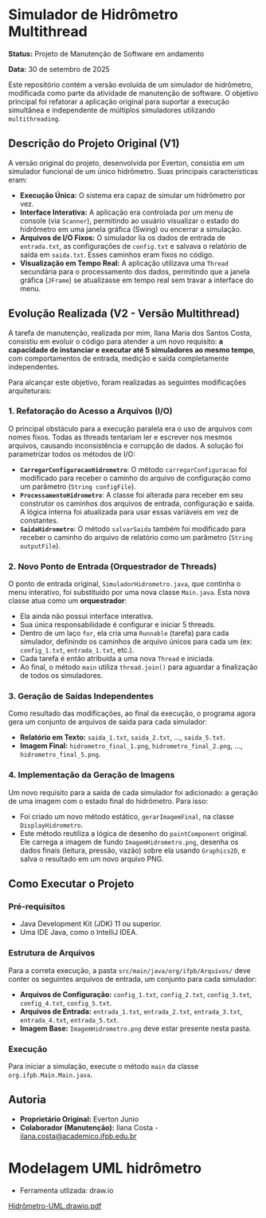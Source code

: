 # **Simulador de Hidrômetro Multithread**

**Status:** Projeto de Manutenção de Software em andamento

**Data:** 30 de setembro de 2025

Este repositório contém a versão evoluída de um simulador de hidrômetro, modificada como parte da atividade de manutenção de software. O objetivo principal foi refatorar a aplicação original para suportar a execução simultânea e independente de múltiplos simuladores utilizando `multithreading`.

## **Descrição do Projeto Original (V1)**

A versão original do projeto, desenvolvida por Everton, consistia em um simulador funcional de um único hidrômetro. Suas principais características eram:

* **Execução Única:** O sistema era capaz de simular um hidrômetro por vez.
* **Interface Interativa:** A aplicação era controlada por um menu de console (via `Scanner`), permitindo ao usuário visualizar o estado do hidrômetro em uma janela gráfica (Swing) ou encerrar a simulação.
* **Arquivos de I/O Fixos:** O simulador lia os dados de entrada de `entrada.txt`, as configurações de `config.txt` e salvava o relatório de saída em `saida.txt`. Esses caminhos eram fixos no código.
* **Visualização em Tempo Real:** A aplicação utilizava uma `Thread` secundária para o processamento dos dados, permitindo que a janela gráfica (`JFrame`) se atualizasse em tempo real sem travar a interface do menu.

## **Evolução Realizada (V2 - Versão Multithread)**

A tarefa de manutenção, realizada por mim, Ilana Maria dos Santos Costa, consistiu em evoluir o código para atender a um novo requisito: **a capacidade de instanciar e executar até 5 simuladores ao mesmo tempo**, com comportamentos de entrada, medição e saída completamente independentes.

Para alcançar este objetivo, foram realizadas as seguintes modificações arquiteturais:

### **1. Refatoração do Acesso a Arquivos (I/O)**

O principal obstáculo para a execução paralela era o uso de arquivos com nomes fixos. Todas as threads tentariam ler e escrever nos mesmos arquivos, causando inconsistência e corrupção de dados. A solução foi parametrizar todos os métodos de I/O:

* **`CarregarConfiguracaoHidrometro`**: O método `carregarConfiguracao` foi modificado para receber o caminho do arquivo de configuração como um parâmetro (`String configFile`).
* **`ProcessamentoHidrometro`**: A classe foi alterada para receber em seu construtor os caminhos dos arquivos de entrada, configuração e saída. A lógica interna foi atualizada para usar essas variáveis em vez de constantes.
* **`SaidaHidrometro`**: O método `salvarSaida` também foi modificado para receber o caminho do arquivo de relatório como um parâmetro (`String outputFile`).

### **2. Novo Ponto de Entrada (Orquestrador de Threads)**

O ponto de entrada original, `SimuladorHidrometro.java`, que continha o menu interativo, foi substituído por uma nova classe `Main.java`. Esta nova classe atua como um **orquestrador**:

* Ela ainda não possui interface interativa.
* Sua única responsabilidade é configurar e iniciar 5 threads.
* Dentro de um laço `for`, ela cria uma `Runnable` (tarefa) para cada simulador, definindo os caminhos de arquivo únicos para cada um (ex: `config_1.txt`, `entrada_1.txt`, etc.).
* Cada tarefa é então atribuída a uma nova `Thread` e iniciada.
* Ao final, o método `main` utiliza `thread.join()` para aguardar a finalização de todos os simuladores.

### **3. Geração de Saídas Independentes**

Como resultado das modificações, ao final da execução, o programa agora gera um conjunto de arquivos de saída para cada simulador:

* **Relatório em Texto:** `saida_1.txt`, `saida_2.txt`, ..., `saida_5.txt`.
* **Imagem Final:** `hidrometro_final_1.png`, `hidrometro_final_2.png`, ..., `hidrometro_final_5.png`.

### **4. Implementação da Geração de Imagens**

Um novo requisito para a saída de cada simulador foi adicionado: a geração de uma imagem com o estado final do hidrômetro. Para isso:

* Foi criado um novo método estático, `gerarImagemFinal`, na classe `DisplayHidrometro`.
* Este método reutiliza a lógica de desenho do `paintComponent` original. Ele carrega a imagem de fundo `ImagemHidrometro.png`, desenha os dados finais (leitura, pressão, vazão) sobre ela usando `Graphics2D`, e salva o resultado em um novo arquivo PNG.

## **Como Executar o Projeto**

### **Pré-requisitos**

* Java Development Kit (JDK) 11 ou superior.
* Uma IDE Java, como o IntelliJ IDEA.

### **Estrutura de Arquivos**

Para a correta execução, a pasta `src/main/java/org/ifpb/Arquivos/` deve conter os seguintes arquivos de entrada, um conjunto para cada simulador:

* **Arquivos de Configuração:** `config_1.txt`, `config_2.txt`, `config_3.txt`, `config_4.txt`, `config_5.txt`.
* **Arquivos de Entrada:** `entrada_1.txt`, `entrada_2.txt`, `entrada_3.txt`, `entrada_4.txt`, `entrada_5.txt`.
* **Imagem Base:** `ImagemHidrometro.png` deve estar presente nesta pasta.

### **Execução**

Para iniciar a simulação, execute o método `main` da classe `org.ifpb.Main.Main.java`.

## **Autoria**

* **Proprietário Original:** Everton Junio
* **Colaborador (Manutenção):** Ilana Costa - ilana.costa@academico.ifpb.edu.br
# Modelagem UML hidrômetro
- Ferramenta utlizada: draw.io

[Hidrômetro-UML.drawio.pdf](https://github.com/user-attachments/files/22501392/Hidrometro-UML.drawio.pdf)

